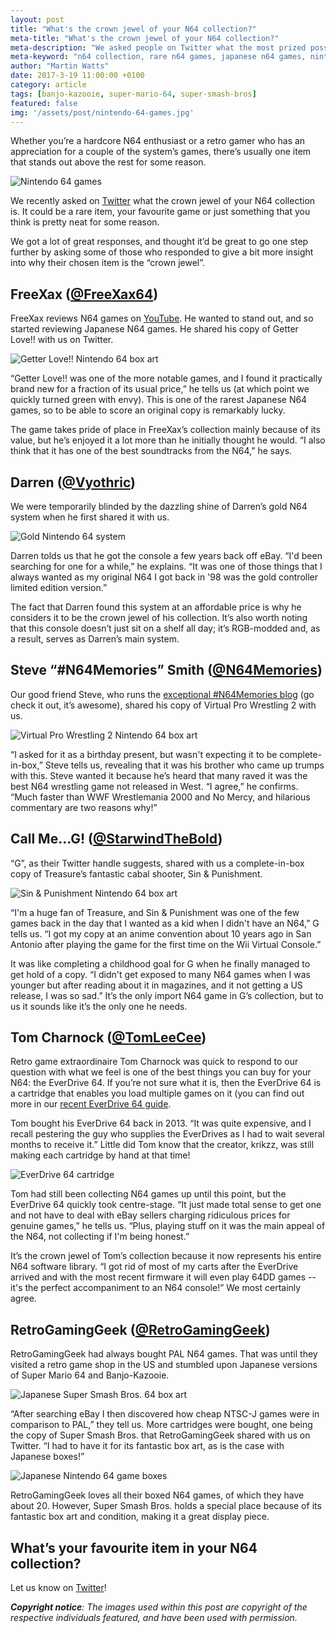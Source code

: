 ```yaml
---
layout: post
title: "What's the crown jewel of your N64 collection?"
meta-title: "What's the crown jewel of your N64 collection?"
meta-description: "We asked people on Twitter what the most prized possession in their N64 collection is."
meta-keyword: "n64 collection, rare n64 games, japanese n64 games, nintendo 64"
author: "Martin Watts"
date: 2017-3-19 11:00:00 +0100
category: article
tags: [banjo-kazooie, super-mario-64, super-smash-bros]
featured: false
img: '/assets/post/nintendo-64-games.jpg'
---
```

Whether you’re a hardcore N64 enthusiast or a retro gamer who has an appreciation for a couple of the system’s games, there’s usually one item that stands out above the rest for some reason.

![Nintendo 64 games](/assets/post/nintendo-64-games.jpg)

We recently asked on [Twitter](http://www.twitter.com/n64gamers) what the crown jewel of your N64 collection is. It could be a rare item, your favourite game or just something that you think is pretty neat for some reason.

We got a lot of great responses, and thought it’d be great to go one step further by asking some of those who responded to give a bit more insight into why their chosen item is the “crown jewel”.

## FreeXax ([@FreeXax64](http://www.twitter.com/FreeXax64)) ##

FreeXax reviews N64 games on [YouTube](https://www.youtube.com/user/FreeXax). He wanted to stand out, and so started reviewing Japanese N64 games. He shared his copy of Getter Love!! with us on Twitter.

![Getter Love!! Nintendo 64 box art](/assets/post/getter-love-box-art.jpg)

“Getter Love!! was one of the more notable games, and I found it practically brand new for a fraction of its usual price,” he tells us (at which point we quickly turned green with envy). This is one of the rarest Japanese N64 games, so to be able to score an original copy is remarkably lucky.

The game takes pride of place in FreeXax’s collection mainly because of its value, but he’s enjoyed it a lot more than he initially thought he would. “I also think that it has one of the best soundtracks from the N64,” he says.

## Darren ([@Vyothric](http://www.twitter.com/Vyothric)) ##

We were temporarily blinded by the dazzling shine of Darren’s gold N64 system when he first shared it with us.

![Gold Nintendo 64 system](/assets/post/gold-nintendo-64-system.jpg)

Darren tolds us that he got the console a few years back off eBay. “I'd been searching for one for a while,” he explains. “It was one of those things that I always wanted as my original N64 I got back in '98 was the gold controller limited edition version.”

The fact that Darren found this system at an affordable price is why he considers it to be the crown jewel of his collection. It’s also worth noting that this console doesn’t just sit on a shelf all day; it’s RGB-modded and, as a result, serves as Darren’s main system.

## Steve “#N64Memories” Smith ([@N64Memories](http://www.twitter.com/n64memories)) ##

Our good friend Steve, who runs the [exceptional #N64Memories blog](http://n64memories.blogspot.co.uk) (go check it out, it’s awesome), shared his copy of Virtual Pro Wrestling 2 with us.

![Virtual Pro Wrestling 2 Nintendo 64 box art](/assets/post/virtual-pro-wrestling-2-box-art.jpg)

“I asked for it as a birthday present, but wasn't expecting it to be complete-in-box,” Steve tells us, revealing that it was his brother who came up trumps with this. Steve wanted it because he’s heard that many raved it was the best N64 wrestling game not released in West. “I agree,” he confirms. “Much faster than WWF Wrestlemania 2000 and No Mercy, and hilarious commentary are two reasons why!”

## Call Me…G! ([@StarwindTheBold](http://www.twitter.com/StarwindTheBold)) ##

“G”, as their Twitter handle suggests, shared with us a complete-in-box copy of Treasure’s fantastic cabal shooter, Sin & Punishment.

![Sin & Punishment Nintendo 64 box art](/assets/post/sin-and-punishment-box-art.jpg)

“I'm a huge fan of Treasure, and Sin & Punishment was one of the few games back in the day that I wanted as a kid when I didn't have an N64,” G tells us. “I got my copy at an anime convention about 10 years ago in San Antonio after playing the game for the first time on the Wii Virtual Console.”

It was like completing a childhood goal for G when he finally managed to get hold of a copy. “I didn't get exposed to many N64 games when I was younger but after reading about it in magazines, and it not getting a US release, I was so sad.” It’s the only import N64 game in G’s collection, but to us it sounds like it’s the only one he needs.

## Tom Charnock ([@TomLeeCee](http://www.twitter.com/TomLeeCee)) ##

Retro game extraordinaire Tom Charnock was quick to respond to our question with what we feel is one of the best things you can buy for your N64: the EverDrive 64. If you’re not sure what it is, then the EverDrive 64 is a cartridge that enables you load multiple games on it (you can find out more in our [recent EverDrive 64 guide](/article/2017/01/29/everdrive-64-guide-what-is-it-and-should-you-buy-one.html). 

Tom bought his EverDrive 64 back in 2013. “It was quite expensive, and I recall pestering the guy who supplies the EverDrives as I had to wait several months to receive it.” Little did Tom know that the creator, krikzz, was still making each cartridge by hand at that time!

![EverDrive 64 cartridge](/assets/post/everdrive-64-cartridge.jpg)

Tom had still been collecting N64 games up until this point, but the EverDrive 64 quickly took centre-stage. “It just made total sense to get one and not have to deal with eBay sellers charging ridiculous prices for genuine games,” he tells us. “Plus, playing stuff on it was the main appeal of the N64, not collecting if I'm being honest.”

It’s the crown jewel of Tom’s collection because it now represents his entire N64 software library. “I got rid of most of my carts after the EverDrive arrived and with the most recent firmware it will even play 64DD games -- it's the perfect accompaniment to an N64 console!” We most certainly agree.

## RetroGamingGeek ([@RetroGamingGeek](http://www.twitter.com/RetroGamingGeek)) ##

RetroGamingGeek had always bought PAL N64 games. That was until they visited a retro game shop in the US and stumbled upon Japanese versions of Super Mario 64 and Banjo-Kazooie.

![Japanese Super Smash Bros. 64 box art](/assets/post/super-smash-bros-japanese-box-art.jpg)

“After searching eBay I then discovered how cheap NTSC-J games were in comparison to PAL,” they tell us. More cartridges were bought, one being the copy of Super Smash Bros. that RetroGamingGeek shared with us on Twitter. “I had to have it for its fantastic box art, as is the case with Japanese boxes!”

![Japanese Nintendo 64 game boxes](/assets/post/japanese-n64-game-boxes.jpg)

RetroGamingGeek loves all their boxed N64 games, of which they have about 20. However, Super Smash Bros. holds a special place because of its fantastic box art and condition, making it a great display piece.

## What’s your favourite item in your N64 collection? ##

Let us know on [Twitter](http://www.twitter.com/n64gamers)!

_**Copyright notice**: The images used within this post are copyright of the respective individuals featured, and have been used with permission._